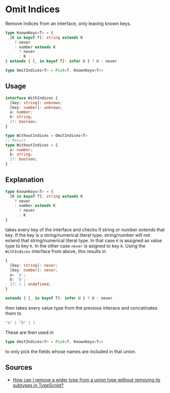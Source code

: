 # Omit Indices

Remove indices from an interface, only leaving known keys.

```typescript
type KnownKeys<T> = {
  [K in keyof T]: string extends K
    ? never
    : number extends K
      ? never
      : K
} extends { [_ in keyof T]: infer U } ? U : never

type OmitIndices<T> = Pick<T, KnownKeys<T>>
```

## Usage
```typescript
interface WithIndices {
  [key: string]: unknown;
  [key: number]: unknown;
  a: number;
  b: string;
  1?: boolean;
}

type WithoutIndices = OmitIndices<T>
// Result
type WithoutIndices = {
  a: number;
  b: string;
  1?: boolean;
}
```

## Explanation

```typescript
type KnownKeys<T> = {
  [K in keyof T]: string extends K
    ? never
    : number extends K
      ? never
      : K
}
```

takes every key of the interface and checks if string or number extends that key. If the key is a string/numerical literal type, string/number will not extend that string/numerical literal type. In that case `K` is assigned as value type to key `K`. In the other case `never` is asigned to key `K`. Using the `WithIndices` interface from above, this results in

```typescript
{
  [key: string]: never;
  [key: number]: never;
  a: 'a';
  b: 'b';
  1?: 1 | undefined;
}
```

```typescript
extends { [_ in keyof T]: infer U } ? U : never
```

then takes every value type from the previous interace and concatinates them to

```typescript
"a" | "b" | 1
```

These are then used in 

```typescript
type OmitIndices<T> = Pick<T, KnownKeys<T>>
```

to only pick the fields whose names are included in that union.

## Sources
- [How can I remove a wider type from a union type without removing its subtypes in TypeScript?](https://stackoverflow.com/questions/51954558/how-can-i-remove-a-wider-type-from-a-union-type-without-removing-its-subtypes-in/51955852#51955852)